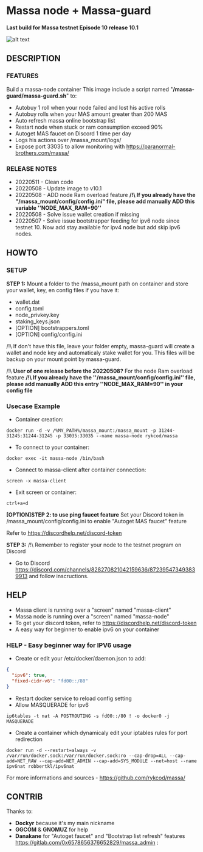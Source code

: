 # Massa node + Massa-guard #
**Last build for Massa testnet Episode 10 release 10.1**

![alt text](https://d33wubrfki0l68.cloudfront.net/7df7d7a57a8dda3cc07aab16121b3e3990cf0893/16ccd/portfolio/massa.png)

## DESCRIPTION ##
### FEATURES ###
Build a massa-node container This image include a script named "**/massa-guard/massa-guard.sh**" to:
- Autobuy 1 roll when your node failed and lost his active rolls
- Autobuy rolls when your MAS amount greater than 200 MAS
- Auto refresh massa online bootstrap list
- Restart node when stuck or ram consumption exceed 90%
- Autoget MAS faucet on Discord 1 time per day
- Logs his actions over /massa_mount/logs/
- Expose port 33035 to allow monitoring with https://paranormal-brothers.com/massa/

### RELEASE NOTES ###
- 20220511 - Clean code
- 20220508 - Update image to v10.1
- 20220508 - ADD node Ram overload feature **/!\ If you already have the "/massa_mount/config/config.ini" file, please add manually ADD this variable ''NODE_MAX_RAM=90''**
- 20220508 - Solve issue wallet creation if missing
- 20220507 - Solve issue bootstrapper feeding for ipv6 node since testnet 10. Now add stay available for ipv4 node but add skip ipv6 nodes.


## HOWTO ##
### SETUP ###
__STEP 1:__
Mount a folder to the /massa_mount path on container and store your wallet, key, en config files if you have it:
- wallet.dat
- config.toml
- node_privkey.key
- staking_keys.json
- [OPTION] bootstrappers.toml
- [OPTION] config/config.ini

/!\ If don't have this file, leave your folder empty, massa-guard will create a wallet and node key and automaticaly stake wallet for you. This files will be backup on your mount point by massa-guard.

/!\ __User of one release before the 20220508?__ For the node Ram overload feature **/!\ If you already have the ''/massa_mount/config/config.ini'' file, please add manually ADD this entry ''NODE_MAX_RAM=90'' in your config file**

### Usecase Example ###
  * Container creation:
```console
docker run -d -v /%MY_PATH%/massa_mount:/massa_mount -p 31244-31245:31244-31245 -p 33035:33035 --name massa-node rykcod/massa
```
  * To connect to your container:
```console
docker exec -it massa-node /bin/bash
```
  * Connect to massa-client after container connection:
```console
screen -x massa-client
```
  * Exit screen or container:
```console
ctrl+a+d
```
  
__[OPTION]STEP 2: to use ping faucet feature__
Set your Discord token in /massa_mount/config/config.ini to enable "Autoget MAS faucet" feature

Refer to https://discordhelp.net/discord-token

__STEP 3:__
/!\ Remember to register your node to the testnet program on Discord
  * Go to Discord https://discord.com/channels/828270821042159636/872395473493839913 and follow inscructions.

## HELP ##
- Massa client is running over a "screen" named "massa-client"
- Massa node is running over a "screen" named "massa-node"
- To get your discord token, refer to https://discordhelp.net/discord-token
- A easy way for beginner to enable ipv6 on your container
### HELP - Easy beginner way for IPV6 usage ###
- Create or edit your /etc/docker/daemon.json to add:
```json
{
  "ipv6": true,
  "fixed-cidr-v6": "fd00::/80"
}
```
- Restart docker service to reload config setting
- Allow MASQUERADE for ipv6
```console
ip6tables -t nat -A POSTROUTING -s fd00::/80 ! -o docker0 -j MASQUERADE
```
- Create a container which dynamicaly edit your iptables rules for port redirection
```console
docker run -d --restart=always -v /var/run/docker.sock:/var/run/docker.sock:ro --cap-drop=ALL --cap-add=NET_RAW --cap-add=NET_ADMIN --cap-add=SYS_MODULE --net=host --name ipv6nat robbertkl/ipv6nat
```

For more informations and sources - https://github.com/rykcod/massa/

## CONTRIB ##
Thanks to:
- **Dockyr** because it's my main nickname
- **GGCOM** & **GNOMUZ** for help
- **Danakane** for "Autoget faucet" and "Bootstrap list refresh" features https://gitlab.com/0x6578656376652829/massa_admin :
